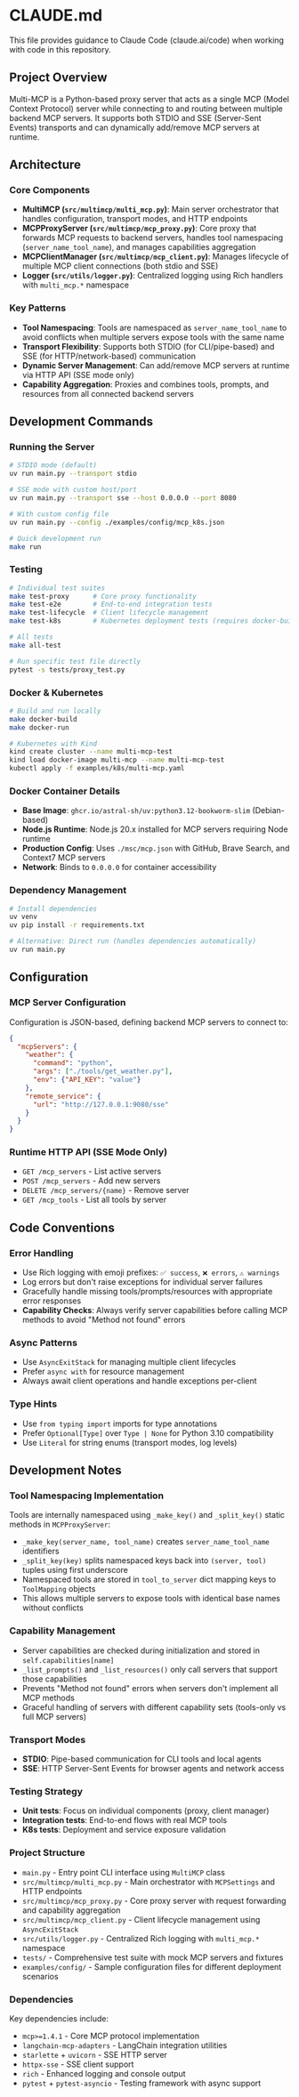 # CLAUDE.md

This file provides guidance to Claude Code (claude.ai/code) when working with code in this repository.

## Project Overview

Multi-MCP is a Python-based proxy server that acts as a single MCP (Model Context Protocol) server while connecting to and routing between multiple backend MCP servers. It supports both STDIO and SSE (Server-Sent Events) transports and can dynamically add/remove MCP servers at runtime.

## Architecture

### Core Components

- **MultiMCP (`src/multimcp/multi_mcp.py`)**: Main server orchestrator that handles configuration, transport modes, and HTTP endpoints
- **MCPProxyServer (`src/multimcp/mcp_proxy.py`)**: Core proxy that forwards MCP requests to backend servers, handles tool namespacing (`server_name_tool_name`), and manages capabilities aggregation
- **MCPClientManager (`src/multimcp/mcp_client.py`)**: Manages lifecycle of multiple MCP client connections (both stdio and SSE)
- **Logger (`src/utils/logger.py`)**: Centralized logging using Rich handlers with `multi_mcp.*` namespace

### Key Patterns

- **Tool Namespacing**: Tools are namespaced as `server_name_tool_name` to avoid conflicts when multiple servers expose tools with the same name
- **Transport Flexibility**: Supports both STDIO (for CLI/pipe-based) and SSE (for HTTP/network-based) communication
- **Dynamic Server Management**: Can add/remove MCP servers at runtime via HTTP API (SSE mode only)
- **Capability Aggregation**: Proxies and combines tools, prompts, and resources from all connected backend servers

## Development Commands

### Running the Server
```bash
# STDIO mode (default)
uv run main.py --transport stdio

# SSE mode with custom host/port
uv run main.py --transport sse --host 0.0.0.0 --port 8080

# With custom config file
uv run main.py --config ./examples/config/mcp_k8s.json

# Quick development run
make run
```

### Testing
```bash
# Individual test suites
make test-proxy      # Core proxy functionality  
make test-e2e        # End-to-end integration tests
make test-lifecycle  # Client lifecycle management
make test-k8s        # Kubernetes deployment tests (requires docker-build)

# All tests
make all-test

# Run specific test file directly
pytest -s tests/proxy_test.py
```

### Docker & Kubernetes
```bash
# Build and run locally
make docker-build
make docker-run

# Kubernetes with Kind
kind create cluster --name multi-mcp-test
kind load docker-image multi-mcp --name multi-mcp-test
kubectl apply -f examples/k8s/multi-mcp.yaml
```

### Docker Container Details
- **Base Image**: `ghcr.io/astral-sh/uv:python3.12-bookworm-slim` (Debian-based)
- **Node.js Runtime**: Node.js 20.x installed for MCP servers requiring Node runtime
- **Production Config**: Uses `./msc/mcp.json` with GitHub, Brave Search, and Context7 MCP servers
- **Network**: Binds to `0.0.0.0` for container accessibility

### Dependency Management
```bash
# Install dependencies
uv venv
uv pip install -r requirements.txt

# Alternative: Direct run (handles dependencies automatically)
uv run main.py
```

## Configuration

### MCP Server Configuration
Configuration is JSON-based, defining backend MCP servers to connect to:

```json
{
  "mcpServers": {
    "weather": {
      "command": "python",
      "args": ["./tools/get_weather.py"],
      "env": {"API_KEY": "value"}
    },
    "remote_service": {
      "url": "http://127.0.0.1:9080/sse"
    }
  }
}
```

### Runtime HTTP API (SSE Mode Only)
- `GET /mcp_servers` - List active servers
- `POST /mcp_servers` - Add new servers
- `DELETE /mcp_servers/{name}` - Remove server
- `GET /mcp_tools` - List all tools by server

## Code Conventions

### Error Handling
- Use Rich logging with emoji prefixes: `✅ success`, `❌ errors`, `⚠️ warnings`
- Log errors but don't raise exceptions for individual server failures
- Gracefully handle missing tools/prompts/resources with appropriate error responses
- **Capability Checks**: Always verify server capabilities before calling MCP methods to avoid "Method not found" errors

### Async Patterns
- Use `AsyncExitStack` for managing multiple client lifecycles
- Prefer `async with` for resource management
- Always await client operations and handle exceptions per-client

### Type Hints
- Use `from typing import` imports for type annotations
- Prefer `Optional[Type]` over `Type | None` for Python 3.10 compatibility
- Use `Literal` for string enums (transport modes, log levels)

## Development Notes

### Tool Namespacing Implementation
Tools are internally namespaced using `_make_key()` and `_split_key()` static methods in `MCPProxyServer`:
- `_make_key(server_name, tool_name)` creates `server_name_tool_name` identifiers
- `_split_key(key)` splits namespaced keys back into `(server, tool)` tuples using first underscore
- Namespaced tools are stored in `tool_to_server` dict mapping keys to `ToolMapping` objects
- This allows multiple servers to expose tools with identical base names without conflicts

### Capability Management
- Server capabilities are checked during initialization and stored in `self.capabilities[name]`
- `_list_prompts()` and `_list_resources()` only call servers that support those capabilities
- Prevents "Method not found" errors when servers don't implement all MCP methods
- Graceful handling of servers with different capability sets (tools-only vs full MCP servers)

### Transport Modes
- **STDIO**: Pipe-based communication for CLI tools and local agents
- **SSE**: HTTP Server-Sent Events for browser agents and network access

### Testing Strategy
- **Unit tests**: Focus on individual components (proxy, client manager)
- **Integration tests**: End-to-end flows with real MCP tools
- **K8s tests**: Deployment and service exposure validation

### Project Structure
- `main.py` - Entry point CLI interface using `MultiMCP` class
- `src/multimcp/multi_mcp.py` - Main orchestrator with `MCPSettings` and HTTP endpoints
- `src/multimcp/mcp_proxy.py` - Core proxy server with request forwarding and capability aggregation
- `src/multimcp/mcp_client.py` - Client lifecycle management using `AsyncExitStack`
- `src/utils/logger.py` - Centralized Rich logging with `multi_mcp.*` namespace
- `tests/` - Comprehensive test suite with mock MCP servers and fixtures
- `examples/config/` - Sample configuration files for different deployment scenarios

### Dependencies
Key dependencies include:
- `mcp>=1.4.1` - Core MCP protocol implementation
- `langchain-mcp-adapters` - LangChain integration utilities  
- `starlette` + `uvicorn` - SSE HTTP server
- `httpx-sse` - SSE client support
- `rich` - Enhanced logging and console output
- `pytest` + `pytest-asyncio` - Testing framework with async support